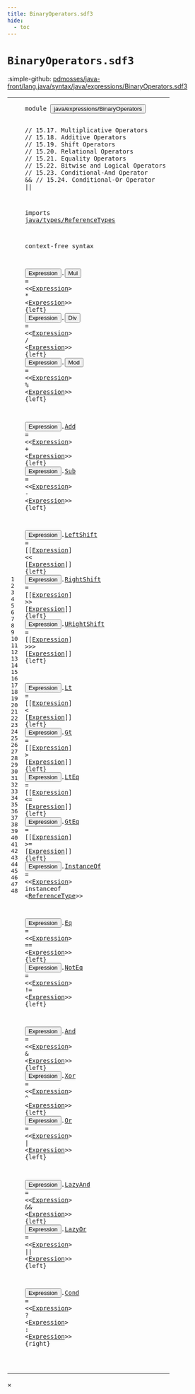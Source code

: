 ```yaml
---
title: BinaryOperators.sdf3
hide:
  - toc
---
```


# `BinaryOperators.sdf3`

:simple-github: [pdmosses/java-front/lang.java/syntax/java/expressions/BinaryOperators.sdf3]

[pdmosses/java-front/lang.java/syntax/java/expressions/BinaryOperators.sdf3]: https://github.com/pdmosses/java-front/blob/master/lang.java/syntax/java/expressions/BinaryOperators.sdf3 "The source file on GitHub"

<div class="sdf3"><table class="highlighttable"><tbody><tr><td class="linenos"><div class="linenodiv"><pre><span></span>1
2
3
4
5
6
7
8
9
10
11
12
13
14
15
16
17
18
19
20
21
22
23
24
25
26
27
28
29
30
31
32
33
34
35
36
37
38
39
40
41
42
43
44
45
46
47
48
</pre></div></td>
<td class="code"><pre><code><span class="keyword">module</span> <button class="modal-open" id="java/expressions/BinaryOperators_1_8" title="a definition with multiple references" data-urls="../Disambiguation.sdf3/#java/expressions/BinaryOperators line 7_3; ../Main.sdf3/#java/expressions/BinaryOperators line 16_3">java/expressions/BinaryOperators</button>

<span class="layout">// 15.17. Multiplicative Operators</span>
<span class="layout">// 15.18. Additive Operators</span>
<span class="layout">// 15.19. Shift Operators</span>
<span class="layout">// 15.20. Relational Operators</span>
<span class="layout">// 15.21. Equality Operators</span>
<span class="layout">// 15.22. Bitwise and Logical Operators</span>
<span class="layout">// 15.23. Conditional-And Operator &amp;&amp;</span>
<span class="layout">// 15.24. Conditional-Or Operator ||</span>

<span class="keyword">imports</span>
  <a href="../../types/ReferenceTypes.sdf3/#java/types/ReferenceTypes_1_8" id="java/types/ReferenceTypes_13_3" title="a reference to a single-file definition">java/types/ReferenceTypes</a>

<span class="keyword">context-free syntax</span>
  
  <button class="modal-open" id="Expression_17_3" title="a definition with multiple references" data-urls="#Expression line 17_22, 17_37, 18_22, 18_37, 19_22, 19_37, 21_22, 21_37, 22_22, 22_37, 24_28, 24_44, 25_29, 25_45, 26_30, 26_47, 28_23, 28_38, 29_23, 29_38, 30_23, 30_39, 31_23, 31_39, 32_29, 34_24, 34_40, 35_24, 35_40, 37_22, 37_37, 38_22, 38_37, 39_22, 39_37, 41_26, 41_42, 42_26, 42_42, 44_23, 44_38, 44_53">Expression</button>.<span class="cons_Constructor"><button class="modal-open" id="Mul_17_14" title="a definition with multiple references" data-urls="../Disambiguation.sdf3/#Mul line 37_16, 69_17">Mul</button></span> = &lt;&lt;<a href="#Expression_17_3" id="Expression_17_22" title="a reference to a single-file definition">Expression</a>&gt; <span class="cons_String">*</span> &lt;<a href="#Expression_17_3" id="Expression_17_37" title="a reference to a single-file definition">Expression</a>&gt;&gt; {<span class="keyword">left</span>}
  <button class="modal-open" id="Expression_18_3" title="a definition with multiple references" data-urls="#Expression line 17_22, 17_37, 18_22, 18_37, 19_22, 19_37, 21_22, 21_37, 22_22, 22_37, 24_28, 24_44, 25_29, 25_45, 26_30, 26_47, 28_23, 28_38, 29_23, 29_38, 30_23, 30_39, 31_23, 31_39, 32_29, 34_24, 34_40, 35_24, 35_40, 37_22, 37_37, 38_22, 38_37, 39_22, 39_37, 41_26, 41_42, 42_26, 42_42, 44_23, 44_38, 44_53">Expression</button>.<span class="cons_Constructor"><button class="modal-open" id="Div_18_14" title="a definition with multiple references" data-urls="../Disambiguation.sdf3/#Div line 38_16, 70_17">Div</button></span> = &lt;&lt;<a href="#Expression_17_3" id="Expression_18_22" title="a reference to a single-file definition">Expression</a>&gt; <span class="cons_String">/</span> &lt;<a href="#Expression_17_3" id="Expression_18_37" title="a reference to a single-file definition">Expression</a>&gt;&gt; {<span class="keyword">left</span>}
  <button class="modal-open" id="Expression_19_3" title="a definition with multiple references" data-urls="#Expression line 17_22, 17_37, 18_22, 18_37, 19_22, 19_37, 21_22, 21_37, 22_22, 22_37, 24_28, 24_44, 25_29, 25_45, 26_30, 26_47, 28_23, 28_38, 29_23, 29_38, 30_23, 30_39, 31_23, 31_39, 32_29, 34_24, 34_40, 35_24, 35_40, 37_22, 37_37, 38_22, 38_37, 39_22, 39_37, 41_26, 41_42, 42_26, 42_42, 44_23, 44_38, 44_53">Expression</button>.<span class="cons_Constructor"><button class="modal-open" id="Mod_19_14" title="a definition with multiple references" data-urls="../Disambiguation.sdf3/#Mod line 39_16, 71_17">Mod</button></span> = &lt;&lt;<a href="#Expression_17_3" id="Expression_19_22" title="a reference to a single-file definition">Expression</a>&gt; <span class="cons_String">%</span> &lt;<a href="#Expression_17_3" id="Expression_19_37" title="a reference to a single-file definition">Expression</a>&gt;&gt; {<span class="keyword">left</span>}
  
  <button class="modal-open" id="Expression_21_3" title="a definition with multiple references" data-urls="#Expression line 17_22, 17_37, 18_22, 18_37, 19_22, 19_37, 21_22, 21_37, 22_22, 22_37, 24_28, 24_44, 25_29, 25_45, 26_30, 26_47, 28_23, 28_38, 29_23, 29_38, 30_23, 30_39, 31_23, 31_39, 32_29, 34_24, 34_40, 35_24, 35_40, 37_22, 37_37, 38_22, 38_37, 39_22, 39_37, 41_26, 41_42, 42_26, 42_42, 44_23, 44_38, 44_53">Expression</button>.<span class="cons_Constructor"><a href="../Disambiguation.sdf3/#Add_73_16" id="Add_21_14" title="a definition with a single reference">Add</a></span> = &lt;&lt;<a href="#Expression_17_3" id="Expression_21_22" title="a reference to a single-file definition">Expression</a>&gt; <span class="cons_String">+</span> &lt;<a href="#Expression_17_3" id="Expression_21_37" title="a reference to a single-file definition">Expression</a>&gt;&gt; {<span class="keyword">left</span>}
  <button class="modal-open" id="Expression_22_3" title="a definition with multiple references" data-urls="#Expression line 17_22, 17_37, 18_22, 18_37, 19_22, 19_37, 21_22, 21_37, 22_22, 22_37, 24_28, 24_44, 25_29, 25_45, 26_30, 26_47, 28_23, 28_38, 29_23, 29_38, 30_23, 30_39, 31_23, 31_39, 32_29, 34_24, 34_40, 35_24, 35_40, 37_22, 37_37, 38_22, 38_37, 39_22, 39_37, 41_26, 41_42, 42_26, 42_42, 44_23, 44_38, 44_53">Expression</button>.<span class="cons_Constructor"><a href="../Disambiguation.sdf3/#Sub_74_16" id="Sub_22_14" title="a definition with a single reference">Sub</a></span> = &lt;&lt;<a href="#Expression_17_3" id="Expression_22_22" title="a reference to a single-file definition">Expression</a>&gt; <span class="cons_String">-</span> &lt;<a href="#Expression_17_3" id="Expression_22_37" title="a reference to a single-file definition">Expression</a>&gt;&gt; {<span class="keyword">left</span>}
  
  <button class="modal-open" id="Expression_24_3" title="a definition with multiple references" data-urls="#Expression line 17_22, 17_37, 18_22, 18_37, 19_22, 19_37, 21_22, 21_37, 22_22, 22_37, 24_28, 24_44, 25_29, 25_45, 26_30, 26_47, 28_23, 28_38, 29_23, 29_38, 30_23, 30_39, 31_23, 31_39, 32_29, 34_24, 34_40, 35_24, 35_40, 37_22, 37_37, 38_22, 38_37, 39_22, 39_37, 41_26, 41_42, 42_26, 42_42, 44_23, 44_38, 44_53">Expression</button>.<span class="cons_Constructor"><a href="../Disambiguation.sdf3/#LeftShift_76_16" id="LeftShift_24_14" title="a definition with a single reference">LeftShift</a></span> = [[<a href="#Expression_17_3" id="Expression_24_28" title="a reference to a single-file definition">Expression</a>] <span class="cons_String">&lt;&lt;</span> [<a href="#Expression_17_3" id="Expression_24_44" title="a reference to a single-file definition">Expression</a>]] {<span class="keyword">left</span>}
  <button class="modal-open" id="Expression_25_3" title="a definition with multiple references" data-urls="#Expression line 17_22, 17_37, 18_22, 18_37, 19_22, 19_37, 21_22, 21_37, 22_22, 22_37, 24_28, 24_44, 25_29, 25_45, 26_30, 26_47, 28_23, 28_38, 29_23, 29_38, 30_23, 30_39, 31_23, 31_39, 32_29, 34_24, 34_40, 35_24, 35_40, 37_22, 37_37, 38_22, 38_37, 39_22, 39_37, 41_26, 41_42, 42_26, 42_42, 44_23, 44_38, 44_53">Expression</button>.<span class="cons_Constructor"><a href="../Disambiguation.sdf3/#RightShift_77_16" id="RightShift_25_14" title="a definition with a single reference">RightShift</a></span> = [[<a href="#Expression_17_3" id="Expression_25_29" title="a reference to a single-file definition">Expression</a>] <span class="cons_String">&gt;&gt;</span> [<a href="#Expression_17_3" id="Expression_25_45" title="a reference to a single-file definition">Expression</a>]] {<span class="keyword">left</span>}
  <button class="modal-open" id="Expression_26_3" title="a definition with multiple references" data-urls="#Expression line 17_22, 17_37, 18_22, 18_37, 19_22, 19_37, 21_22, 21_37, 22_22, 22_37, 24_28, 24_44, 25_29, 25_45, 26_30, 26_47, 28_23, 28_38, 29_23, 29_38, 30_23, 30_39, 31_23, 31_39, 32_29, 34_24, 34_40, 35_24, 35_40, 37_22, 37_37, 38_22, 38_37, 39_22, 39_37, 41_26, 41_42, 42_26, 42_42, 44_23, 44_38, 44_53">Expression</button>.<span class="cons_Constructor"><a href="../Disambiguation.sdf3/#URightShift_78_16" id="URightShift_26_14" title="a definition with a single reference">URightShift</a></span> = [[<a href="#Expression_17_3" id="Expression_26_30" title="a reference to a single-file definition">Expression</a>] <span class="cons_String">&gt;&gt;&gt;</span> [<a href="#Expression_17_3" id="Expression_26_47" title="a reference to a single-file definition">Expression</a>]] {<span class="keyword">left</span>}
  
  <button class="modal-open" id="Expression_28_3" title="a definition with multiple references" data-urls="#Expression line 17_22, 17_37, 18_22, 18_37, 19_22, 19_37, 21_22, 21_37, 22_22, 22_37, 24_28, 24_44, 25_29, 25_45, 26_30, 26_47, 28_23, 28_38, 29_23, 29_38, 30_23, 30_39, 31_23, 31_39, 32_29, 34_24, 34_40, 35_24, 35_40, 37_22, 37_37, 38_22, 38_37, 39_22, 39_37, 41_26, 41_42, 42_26, 42_42, 44_23, 44_38, 44_53">Expression</button>.<span class="cons_Constructor"><a href="../Disambiguation.sdf3/#Lt_81_16" id="Lt_28_14" title="a definition with a single reference">Lt</a></span>   = [[<a href="#Expression_17_3" id="Expression_28_23" title="a reference to a single-file definition">Expression</a>] <span class="cons_String">&lt;</span> [<a href="#Expression_17_3" id="Expression_28_38" title="a reference to a single-file definition">Expression</a>]] {<span class="keyword">left</span>}
  <button class="modal-open" id="Expression_29_3" title="a definition with multiple references" data-urls="#Expression line 17_22, 17_37, 18_22, 18_37, 19_22, 19_37, 21_22, 21_37, 22_22, 22_37, 24_28, 24_44, 25_29, 25_45, 26_30, 26_47, 28_23, 28_38, 29_23, 29_38, 30_23, 30_39, 31_23, 31_39, 32_29, 34_24, 34_40, 35_24, 35_40, 37_22, 37_37, 38_22, 38_37, 39_22, 39_37, 41_26, 41_42, 42_26, 42_42, 44_23, 44_38, 44_53">Expression</button>.<span class="cons_Constructor"><a href="../Disambiguation.sdf3/#Gt_82_16" id="Gt_29_14" title="a definition with a single reference">Gt</a></span>   = [[<a href="#Expression_17_3" id="Expression_29_23" title="a reference to a single-file definition">Expression</a>] <span class="cons_String">&gt;</span> [<a href="#Expression_17_3" id="Expression_29_38" title="a reference to a single-file definition">Expression</a>]] {<span class="keyword">left</span>}
  <button class="modal-open" id="Expression_30_3" title="a definition with multiple references" data-urls="#Expression line 17_22, 17_37, 18_22, 18_37, 19_22, 19_37, 21_22, 21_37, 22_22, 22_37, 24_28, 24_44, 25_29, 25_45, 26_30, 26_47, 28_23, 28_38, 29_23, 29_38, 30_23, 30_39, 31_23, 31_39, 32_29, 34_24, 34_40, 35_24, 35_40, 37_22, 37_37, 38_22, 38_37, 39_22, 39_37, 41_26, 41_42, 42_26, 42_42, 44_23, 44_38, 44_53">Expression</button>.<span class="cons_Constructor"><a href="../Disambiguation.sdf3/#LtEq_83_16" id="LtEq_30_14" title="a definition with a single reference">LtEq</a></span> = [[<a href="#Expression_17_3" id="Expression_30_23" title="a reference to a single-file definition">Expression</a>] <span class="cons_String">&lt;=</span> [<a href="#Expression_17_3" id="Expression_30_39" title="a reference to a single-file definition">Expression</a>]] {<span class="keyword">left</span>}
  <button class="modal-open" id="Expression_31_3" title="a definition with multiple references" data-urls="#Expression line 17_22, 17_37, 18_22, 18_37, 19_22, 19_37, 21_22, 21_37, 22_22, 22_37, 24_28, 24_44, 25_29, 25_45, 26_30, 26_47, 28_23, 28_38, 29_23, 29_38, 30_23, 30_39, 31_23, 31_39, 32_29, 34_24, 34_40, 35_24, 35_40, 37_22, 37_37, 38_22, 38_37, 39_22, 39_37, 41_26, 41_42, 42_26, 42_42, 44_23, 44_38, 44_53">Expression</button>.<span class="cons_Constructor"><a href="../Disambiguation.sdf3/#GtEq_84_16" id="GtEq_31_14" title="a definition with a single reference">GtEq</a></span> = [[<a href="#Expression_17_3" id="Expression_31_23" title="a reference to a single-file definition">Expression</a>] <span class="cons_String">&gt;=</span> [<a href="#Expression_17_3" id="Expression_31_39" title="a reference to a single-file definition">Expression</a>]] {<span class="keyword">left</span>}
  <button class="modal-open" id="Expression_32_3" title="a definition with multiple references" data-urls="#Expression line 17_22, 17_37, 18_22, 18_37, 19_22, 19_37, 21_22, 21_37, 22_22, 22_37, 24_28, 24_44, 25_29, 25_45, 26_30, 26_47, 28_23, 28_38, 29_23, 29_38, 30_23, 30_39, 31_23, 31_39, 32_29, 34_24, 34_40, 35_24, 35_40, 37_22, 37_37, 38_22, 38_37, 39_22, 39_37, 41_26, 41_42, 42_26, 42_42, 44_23, 44_38, 44_53">Expression</button>.<span class="cons_Constructor"><a href="../Disambiguation.sdf3/#InstanceOf_80_16" id="InstanceOf_32_14" title="a definition with a single reference">InstanceOf</a></span> = &lt;&lt;<a href="#Expression_17_3" id="Expression_32_29" title="a reference to a single-file definition">Expression</a>&gt; <span class="cons_String">instanceof</span> &lt;<a href="../../types/ReferenceTypes.sdf3/#ReferenceType_13_3" id="ReferenceType_32_53" title="a reference to a single-file definition">ReferenceType</a>&gt;&gt;
  
  <button class="modal-open" id="Expression_34_3" title="a definition with multiple references" data-urls="#Expression line 17_22, 17_37, 18_22, 18_37, 19_22, 19_37, 21_22, 21_37, 22_22, 22_37, 24_28, 24_44, 25_29, 25_45, 26_30, 26_47, 28_23, 28_38, 29_23, 29_38, 30_23, 30_39, 31_23, 31_39, 32_29, 34_24, 34_40, 35_24, 35_40, 37_22, 37_37, 38_22, 38_37, 39_22, 39_37, 41_26, 41_42, 42_26, 42_42, 44_23, 44_38, 44_53">Expression</button>.<span class="cons_Constructor"><a href="../Disambiguation.sdf3/#Eq_86_16" id="Eq_34_14" title="a definition with a single reference">Eq</a></span>    = &lt;&lt;<a href="#Expression_17_3" id="Expression_34_24" title="a reference to a single-file definition">Expression</a>&gt; <span class="cons_String">==</span> &lt;<a href="#Expression_17_3" id="Expression_34_40" title="a reference to a single-file definition">Expression</a>&gt;&gt; {<span class="keyword">left</span>}
  <button class="modal-open" id="Expression_35_3" title="a definition with multiple references" data-urls="#Expression line 17_22, 17_37, 18_22, 18_37, 19_22, 19_37, 21_22, 21_37, 22_22, 22_37, 24_28, 24_44, 25_29, 25_45, 26_30, 26_47, 28_23, 28_38, 29_23, 29_38, 30_23, 30_39, 31_23, 31_39, 32_29, 34_24, 34_40, 35_24, 35_40, 37_22, 37_37, 38_22, 38_37, 39_22, 39_37, 41_26, 41_42, 42_26, 42_42, 44_23, 44_38, 44_53">Expression</button>.<span class="cons_Constructor"><a href="../Disambiguation.sdf3/#NotEq_87_16" id="NotEq_35_14" title="a definition with a single reference">NotEq</a></span> = &lt;&lt;<a href="#Expression_17_3" id="Expression_35_24" title="a reference to a single-file definition">Expression</a>&gt; <span class="cons_String">!=</span> &lt;<a href="#Expression_17_3" id="Expression_35_40" title="a reference to a single-file definition">Expression</a>&gt;&gt; {<span class="keyword">left</span>}
  
  <button class="modal-open" id="Expression_37_3" title="a definition with multiple references" data-urls="#Expression line 17_22, 17_37, 18_22, 18_37, 19_22, 19_37, 21_22, 21_37, 22_22, 22_37, 24_28, 24_44, 25_29, 25_45, 26_30, 26_47, 28_23, 28_38, 29_23, 29_38, 30_23, 30_39, 31_23, 31_39, 32_29, 34_24, 34_40, 35_24, 35_40, 37_22, 37_37, 38_22, 38_37, 39_22, 39_37, 41_26, 41_42, 42_26, 42_42, 44_23, 44_38, 44_53">Expression</button>.<span class="cons_Constructor"><a href="../Disambiguation.sdf3/#And_88_14" id="And_37_14" title="a definition with a single reference">And</a></span> = &lt;&lt;<a href="#Expression_17_3" id="Expression_37_22" title="a reference to a single-file definition">Expression</a>&gt; <span class="cons_String">&amp;</span> &lt;<a href="#Expression_17_3" id="Expression_37_37" title="a reference to a single-file definition">Expression</a>&gt;&gt; {<span class="keyword">left</span>}
  <button class="modal-open" id="Expression_38_3" title="a definition with multiple references" data-urls="#Expression line 17_22, 17_37, 18_22, 18_37, 19_22, 19_37, 21_22, 21_37, 22_22, 22_37, 24_28, 24_44, 25_29, 25_45, 26_30, 26_47, 28_23, 28_38, 29_23, 29_38, 30_23, 30_39, 31_23, 31_39, 32_29, 34_24, 34_40, 35_24, 35_40, 37_22, 37_37, 38_22, 38_37, 39_22, 39_37, 41_26, 41_42, 42_26, 42_42, 44_23, 44_38, 44_53">Expression</button>.<span class="cons_Constructor"><a href="../Disambiguation.sdf3/#Xor_89_14" id="Xor_38_14" title="a definition with a single reference">Xor</a></span> = &lt;&lt;<a href="#Expression_17_3" id="Expression_38_22" title="a reference to a single-file definition">Expression</a>&gt; <span class="cons_String">^</span> &lt;<a href="#Expression_17_3" id="Expression_38_37" title="a reference to a single-file definition">Expression</a>&gt;&gt; {<span class="keyword">left</span>}
  <button class="modal-open" id="Expression_39_3" title="a definition with multiple references" data-urls="#Expression line 17_22, 17_37, 18_22, 18_37, 19_22, 19_37, 21_22, 21_37, 22_22, 22_37, 24_28, 24_44, 25_29, 25_45, 26_30, 26_47, 28_23, 28_38, 29_23, 29_38, 30_23, 30_39, 31_23, 31_39, 32_29, 34_24, 34_40, 35_24, 35_40, 37_22, 37_37, 38_22, 38_37, 39_22, 39_37, 41_26, 41_42, 42_26, 42_42, 44_23, 44_38, 44_53">Expression</button>.<span class="cons_Constructor"><a href="../Disambiguation.sdf3/#Or_90_14" id="Or_39_14" title="a definition with a single reference">Or</a></span>  = &lt;&lt;<a href="#Expression_17_3" id="Expression_39_22" title="a reference to a single-file definition">Expression</a>&gt; <span class="cons_String">|</span> &lt;<a href="#Expression_17_3" id="Expression_39_37" title="a reference to a single-file definition">Expression</a>&gt;&gt; {<span class="keyword">left</span>}
  
  <button class="modal-open" id="Expression_41_3" title="a definition with multiple references" data-urls="#Expression line 17_22, 17_37, 18_22, 18_37, 19_22, 19_37, 21_22, 21_37, 22_22, 22_37, 24_28, 24_44, 25_29, 25_45, 26_30, 26_47, 28_23, 28_38, 29_23, 29_38, 30_23, 30_39, 31_23, 31_39, 32_29, 34_24, 34_40, 35_24, 35_40, 37_22, 37_37, 38_22, 38_37, 39_22, 39_37, 41_26, 41_42, 42_26, 42_42, 44_23, 44_38, 44_53">Expression</button>.<span class="cons_Constructor"><a href="../Disambiguation.sdf3/#LazyAnd_91_14" id="LazyAnd_41_14" title="a definition with a single reference">LazyAnd</a></span> = &lt;&lt;<a href="#Expression_17_3" id="Expression_41_26" title="a reference to a single-file definition">Expression</a>&gt; <span class="cons_String">&amp;&amp;</span> &lt;<a href="#Expression_17_3" id="Expression_41_42" title="a reference to a single-file definition">Expression</a>&gt;&gt; {<span class="keyword">left</span>}
  <button class="modal-open" id="Expression_42_3" title="a definition with multiple references" data-urls="#Expression line 17_22, 17_37, 18_22, 18_37, 19_22, 19_37, 21_22, 21_37, 22_22, 22_37, 24_28, 24_44, 25_29, 25_45, 26_30, 26_47, 28_23, 28_38, 29_23, 29_38, 30_23, 30_39, 31_23, 31_39, 32_29, 34_24, 34_40, 35_24, 35_40, 37_22, 37_37, 38_22, 38_37, 39_22, 39_37, 41_26, 41_42, 42_26, 42_42, 44_23, 44_38, 44_53">Expression</button>.<span class="cons_Constructor"><a href="../Disambiguation.sdf3/#LazyOr_92_14" id="LazyOr_42_14" title="a definition with a single reference">LazyOr</a></span>  = &lt;&lt;<a href="#Expression_17_3" id="Expression_42_26" title="a reference to a single-file definition">Expression</a>&gt; <span class="cons_String">||</span> &lt;<a href="#Expression_17_3" id="Expression_42_42" title="a reference to a single-file definition">Expression</a>&gt;&gt; {<span class="keyword">left</span>}
  
  <button class="modal-open" id="Expression_44_3" title="a definition with multiple references" data-urls="#Expression line 17_22, 17_37, 18_22, 18_37, 19_22, 19_37, 21_22, 21_37, 22_22, 22_37, 24_28, 24_44, 25_29, 25_45, 26_30, 26_47, 28_23, 28_38, 29_23, 29_38, 30_23, 30_39, 31_23, 31_39, 32_29, 34_24, 34_40, 35_24, 35_40, 37_22, 37_37, 38_22, 38_37, 39_22, 39_37, 41_26, 41_42, 42_26, 42_42, 44_23, 44_38, 44_53">Expression</button>.<span class="cons_Constructor"><a href="../Disambiguation.sdf3/#Cond_93_14" id="Cond_44_14" title="a definition with a single reference">Cond</a></span> = &lt;&lt;<a href="#Expression_17_3" id="Expression_44_23" title="a reference to a single-file definition">Expression</a>&gt; <span class="cons_String">?</span> &lt;<a href="#Expression_17_3" id="Expression_44_38" title="a reference to a single-file definition">Expression</a>&gt; <span class="cons_String">:</span> &lt;<a href="#Expression_17_3" id="Expression_44_53" title="a reference to a single-file definition">Expression</a>&gt;&gt; {<span class="keyword">right</span>}
  
  
  
  
</code></pre></td></tr></tbody></table></div>

<div id="modal">
  <div id="modal-content">
    <span id="modal-close">&times;</span>
    <h2 id="modal-h2"></h2>
    <p  id="modal-p"></p>
    <ul id="modal-ul"></ul>
  </div>
</div>
